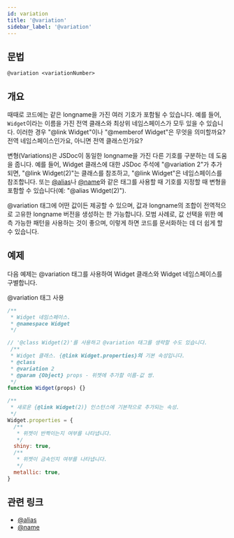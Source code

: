 ```yaml
---
id: variation
title: '@variation'
sidebar_label: '@variation'
---
```


## 문법

`@variation <variationNumber>`

## 개요

때때로 코드에는 같은 longname을 가진 여러 기호가 포함될 수 있습니다. 예를 들어, `Widget`이라는 이름을 가진 전역 클래스와 최상위 네임스페이스가 모두 있을 수 있습니다. 이러한 경우 "@link Widget"이나 "@memberof Widget"은 무엇을 의미할까요? 전역 네임스페이스인가요, 아니면 전역 클래스인가요?

변형(Variations)은 JSDoc이 동일한 longname을 가진 다른 기호를 구분하는 데 도움을 줍니다. 예를 들어, Widget 클래스에 대한 JSDoc 주석에 "@variation 2"가 추가되면, "@link Widget(2)"는 클래스를 참조하고, "@link Widget"은 네임스페이스를 참조합니다. 또는 [@alias](./alias.md)나 [@name](./name.md)와 같은 태그를 사용할 때 기호를 지정할 때 변형을 포함할 수 있습니다(예: "@alias Widget(2)").

@variation 태그에 어떤 값이든 제공할 수 있으며, 값과 longname의 조합이 전역적으로 고유한 longname 버전을 생성하는 한 가능합니다. 모범 사례로, 값 선택을 위한 예측 가능한 패턴을 사용하는 것이 좋으며, 이렇게 하면 코드를 문서화하는 데 더 쉽게 할 수 있습니다.

## 예제

다음 예제는 @variation 태그를 사용하여 Widget 클래스와 Widget 네임스페이스를 구별합니다.

@variation 태그 사용

```js
/**
 * Widget 네임스페이스.
 * @namespace Widget
 */

// '@class Widget(2)'를 사용하고 @variation 태그를 생략할 수도 있습니다.
 /**
 * Widget 클래스. {@link Widget.properties}의 기본 속성입니다.
 * @class
 * @variation 2
 * @param {Object} props - 위젯에 추가할 이름-값 쌍.
 */
function Widget(props) {}

/**
 * 새로운 {@link Widget(2)} 인스턴스에 기본적으로 추가되는 속성.
 */
Widget.properties = {
  /**
   * 위젯이 반짝이는지 여부를 나타냅니다.
   */
  shiny: true,
  /**
   * 위젯이 금속인지 여부를 나타냅니다.
   */
  metallic: true,
}
```

## 관련 링크

- [@alias](./alias.md)
- [@name](./name.md)